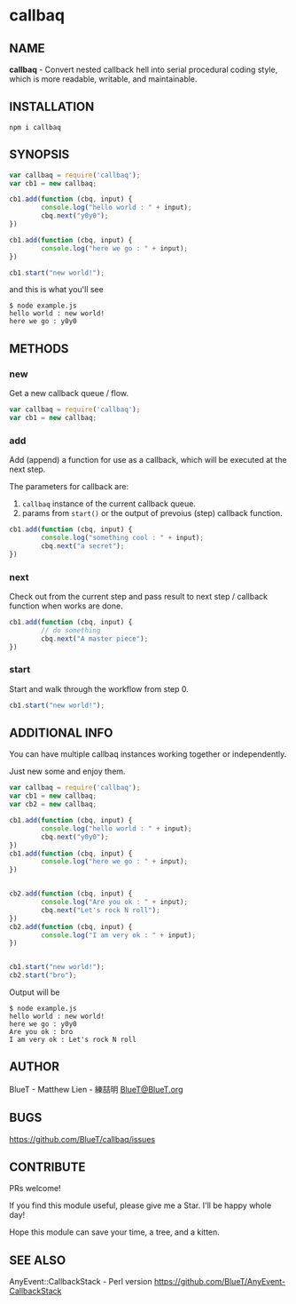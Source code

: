 # callbaq

## NAME

**callbaq** - Convert nested callback hell into serial procedural coding style, which is more readable, writable, and maintainable.


## INSTALLATION

`npm i callbaq`

## SYNOPSIS

```javascript
var callbaq = require('callbaq');
var cb1 = new callbaq;

cb1.add(function (cbq, input) {
        console.log("hello world : " + input);
        cbq.next("y0y0");
})

cb1.add(function (cbq, input) {
        console.log("here we go : " + input);
})

cb1.start("new world!");
```

and this is what you'll see

```
$ node example.js 
hello world : new world!
here we go : y0y0
```

## METHODS

### **new**

Get a new callback queue / flow.

```javascript
var callbaq = require('callbaq');
var cb1 = new callbaq;
```

### **add**

Add (append) a function for use as a callback, which will be executed at the next step.

The parameters for callback are:
1. `callbaq` instance of the current callback queue.
2. params from `start()` or the output of prevoius (step) callback function.

```javascript
cb1.add(function (cbq, input) {
        console.log("something cool : " + input);
        cbq.next("a secret");
})
```


### **next**

Check out from the current step and pass result to next step / callback function when works are done.

```javascript
cb1.add(function (cbq, input) {
        // do something
        cbq.next("A master piece");
})
```

### **start**

Start and walk through the workflow from step 0.

```javascript
cb1.start("new world!");
```

## ADDITIONAL INFO

You can have multiple callbaq instances working together or independently.

Just new some and enjoy them.

```javascript
var callbaq = require('callbaq');
var cb1 = new callbaq;
var cb2 = new callbaq;

cb1.add(function (cbq, input) {
        console.log("hello world : " + input);
        cbq.next("y0y0");
})
cb1.add(function (cbq, input) {
        console.log("here we go : " + input);
})


cb2.add(function (cbq, input) {
        console.log("Are you ok : " + input);
        cbq.next("Let's rock N roll");
})
cb2.add(function (cbq, input) {
        console.log("I am very ok : " + input);
})


cb1.start("new world!");
cb2.start("bro");
```

Output will be

```
$ node example.js 
hello world : new world!
here we go : y0y0
Are you ok : bro
I am very ok : Let's rock N roll
```

## AUTHOR

BlueT - Matthew Lien - 練喆明 <BlueT@BlueT.org>

## BUGS

https://github.com/BlueT/callbaq/issues

## CONTRIBUTE

PRs welcome!

If you find this module useful, please give me a Star. I'll be happy whole day!

Hope this module can save your time, a tree, and a kitten.

## SEE ALSO

AnyEvent::CallbackStack - Perl version https://github.com/BlueT/AnyEvent-CallbackStack